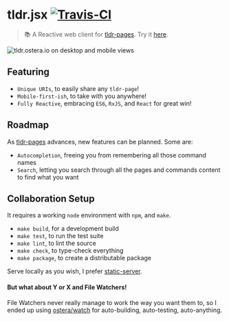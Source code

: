 # tldr.jsx [![Travis-CI](https://api.travis-ci.org/ostera/tldr.jsx.svg)](https://travis-ci.org/ostera/tldr.jsx)
> 📚 A Reactive web client for [tldr-pages](https://github.com/tldr-pages/tldr). Try it [here](https://tldr.ostera.io).

![tldr.ostera.io on desktop and mobile views](https://s3.amazonaws.com/tldr.ostera.io/screenshot.jpg)

## Featuring

* `Unique URIs`, to easily share any `tldr-page`!
* `Mobile-first-ish`, to take with you anywhere!
* `Fully Reactive`, embracing `ES6`, `RxJS`, and `React` for great win!

## Roadmap

As [tldr-pages](https://github.com/tldr-pages/tldr) advances, new features can be planned. Some are:

* `Autocompletion`, freeing you from remembering all those command names
* `Search`, letting you search through all the pages and commands content to find what you want

## Collaboration Setup

It requires a working `node` environment with `npm`, and `make`.

* `make build`, for a development build
* `make test`, to run the test suite
* `make lint`, to lint the source
* `make check`, to type-check everything
* `make package`, to create a distributable package

Serve locally as you wish, I prefer [static-server](https://www.npmjs.com/package/static-server).

#### But what about Y or X and File Watchers!

File Watchers never really manage to work the way you want them to, so I ended up using [ostera/watch](https://github.com/ostera/watch) for auto-building, auto-testing, auto-anything.
